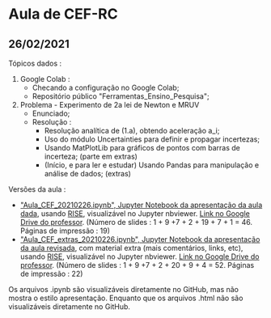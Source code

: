 # Aula de CEF-RC

## 26/02/2021

Tópicos dados :
1. Google Colab :
    * Checando a configuração no Google Colab;
    * Repositório público "Ferramentas_Ensino_Pesquisa";
2. Problema - Experimento de 2a lei de Newton e MRUV
	* Enunciado;
	* Resolução :
		* Resolução analítica de (1.a), obtendo aceleração a_i;
		* Uso do módulo Uncertainties para definir e propagar incertezas;
		* Usando MatPlotLib para gráficos de pontos com barras de incerteza; (parte em extras)
		* (Início, e para ler e estudar) Usando Pandas para manipulação e análise de dados; (extras)

Versões da aula :

- ["Aula_CEF_20210226.ipynb", Jupyter Notebook da apresentação da aula dada](https://nbviewer.jupyter.org/format/slides/github/rcolistete/Computacao_no_Ensino_de_Fisica_UFES_Alegre/blob/main/Aulas/Aula_20210226/Aula_CEF_20210226.ipynb?transition=convex#/), usando [RISE](https://rise.readthedocs.io/), visualizável no Jupyter nbviewer. [Link no Google Drive do professor](https://drive.google.com/file/d/1qLlUatiE_D-VfNuUQEJrlPG1ef_J9FrH/view?usp=sharing).  (Número de slides : 1 + 9 +7 + 2 + 19 + 7 + 1 =  46. Páginas de impressão : 19)
- ["Aula_CEF_extras_20210226.ipynb", Jupyter Notebook da apresentação da aula revisada](https://nbviewer.jupyter.org/format/slides/github/rcolistete/Computacao_no_Ensino_de_Fisica_UFES_Alegre/blob/main/Aulas/Aula_20210226/Aula_CEF_extras_20210226.ipynb?transition=convex#/), com material extra (mais comentários, links, etc), usando [RISE](https://rise.readthedocs.io/), visualizável no Jupyter nbviewer.  [Link no Google Drive do professor](https://drive.google.com/file/d/1s6bfToe2XNlzoYMAHGGVrEmyTca6qp1m/view?usp=sharing). (Número de slides : 1 + 9 +7 + 2 + 20 + 9 + 4 =  52. Páginas de impressão : 22)

Os arquivos .ipynb são visualizáveis diretamente no GitHub, mas não mostra o estilo apresentação. Enquanto que os arquivos .html não são visualizáveis diretamente no GitHub.


